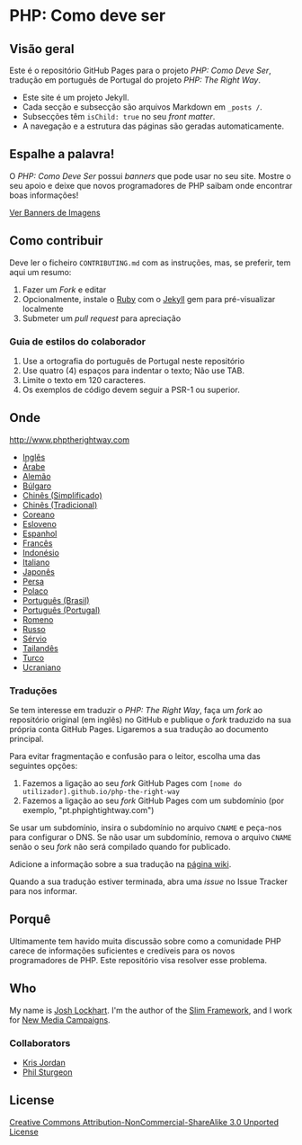 # PHP: Como deve ser

## Visão geral

Este é o repositório GitHub Pages para o projeto _PHP: Como Deve Ser_, tradução em português de Portugal do projeto _PHP: The Right Way_.

* Este site é um projeto Jekyll.
* Cada secção e subsecção são arquivos Markdown em `_posts /`.
* Subsecções têm `isChild: true` no seu _front matter_.
* A navegação e a estrutura das páginas são geradas automaticamente.

## Espalhe a palavra!

O _PHP: Como Deve Ser_ possui _banners_ que pode usar no seu site. Mostre o seu apoio e deixe que novos programadores de PHP saibam onde encontrar boas informações!

[Ver Banners de Imagens](http://www.phptherightway.com/banners.html)

## Como contribuir

Deve ler o ficheiro `CONTRIBUTING.md` com as instruções, mas, se preferir, tem aqui um resumo:

1. Fazer um _Fork_ e editar
2. Opcionalmente, instale o [Ruby](https://rvm.io/rvm/install/) com o [Jekyll](https://github.com/mojombo/jekyll/) gem para pré-visualizar localmente
3. Submeter um _pull request_ para apreciação

### Guia de estilos do colaborador

1. Use a ortografia do português de Portugal neste repositório
2. Use quatro (4) espaços para indentar o texto; Não use TAB.
3. Limite o texto em 120 caracteres.
4. Os exemplos de código devem seguir a PSR-1 ou superior.

## Onde

<http://www.phptherightway.com>

* [Inglês](http://www.phptherightway.com)
* [Árabe](https://adaroobi.github.io/php-the-right-way/)
* [Alemão](http://rwetzlmayr.github.io/php-the-right-way)
* [Búlgaro](http://bg.phptherightway.com)
* [Chinês (Simplificado)](http://laravel-china.github.io/php-the-right-way/)
* [Chinês (Tradicional)](http://laravel-taiwan.github.io/php-the-right-way)
* [Coreano](http://modernpug.github.io/php-the-right-way)
* [Esloveno](http://sl.phptherightway.com)
* [Espanhol](http://phpdevenezuela.github.io/php-the-right-way)
* [Francês](http://eilgin.github.io/php-the-right-way/)
* [Indonésio](http://id.phptherightway.com)
* [Italiano](http://it.phptherightway.com)
* [Japonês](http://ja.phptherightway.com)
* [Persa](http://novid.github.io/php-the-right-way/)
* [Polaco](http://pl.phptherightway.com)
* [Português (Brasil)](http://br.phptherightway.com)
* [Português (Portugal)](http://pt.phptherightway.com)
* [Romeno](https://bgui.github.io/php-the-right-way/)
* [Russo](http://getjump.github.io/ru-php-the-right-way)
* [Sérvio](http://phpsrbija.github.io/php-the-right-way/)
* [Tailandês](https://apzentral.github.io/php-the-right-way/)
* [Turco](http://hkulekci.github.io/php-the-right-way/)
* [Ucraniano](http://iflista.github.com/php-the-right-way)

### Traduções

Se tem interesse em traduzir o _PHP: The Right Way_, faça um _fork_ ao repositório original (em inglês) no GitHub e publique o _fork_ traduzido na sua própria conta GitHub Pages. Ligaremos a sua tradução ao documento principal.

Para evitar fragmentação e confusão para o leitor, escolha uma das seguintes opções:

1. Fazemos a ligação ao seu _fork_ GitHub Pages com `[nome do utilizador].github.io/php-the-right-way`
2. Fazemos a ligação ao seu _fork_ GitHub Pages com um subdomínio (por exemplo, "pt.phpightightway.com")

Se usar um subdomínio, insira o subdomínio no arquivo `CNAME` e peça-nos para configurar o DNS. Se não usar um subdomínio, remova o arquivo `CNAME` senão o seu _fork_ não será compilado quando for publicado.

Adicione a informação sobre a sua tradução na [página wiki](https://github.com/codeguy/php-the-right-way/wiki/Translations).

Quando a sua tradução estiver terminada, abra uma _issue_ no Issue Tracker para nos informar.

## Porquê

Ultimamente tem havido muita discussão sobre como a comunidade PHP carece de informações suficientes e credíveis para os novos programadores de PHP. Este repositório visa resolver esse problema.

## Who

My name is [Josh Lockhart](http://twitter.com/codeguy). I'm the author of the [Slim Framework](http://www.slimframework.com/), and I work for [New Media Campaigns](http://www.newmediacampaigns.com/).

### Collaborators

* [Kris Jordan](http://krisjordan.com/)
* [Phil Sturgeon](http://philsturgeon.co.uk/)

## License

[Creative Commons Attribution-NonCommercial-ShareAlike 3.0 Unported License](http://creativecommons.org/licenses/by-nc-sa/3.0/)

